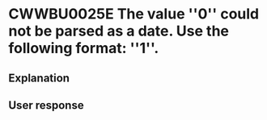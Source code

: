 # CWWBU0025E The value ''0'' could not be parsed as a date. Use the following format: ''1''.

## Explanation

## User response